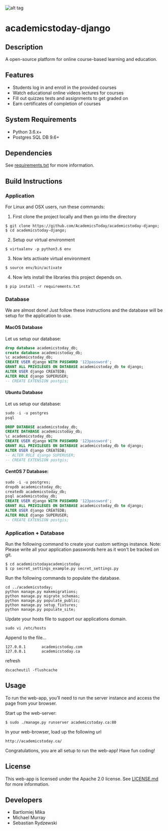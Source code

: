 ![alt tag](https://github.com/AcademicsToday/academicstoday-django/blob/master/docs/media/logo.png)
# academicstoday-django
## Description
A open-source platform for online course-based learning and education.

## Features
* Students log in and enroll in the provided courses
* Watch educational online videos lectures for courses
* Fill out quizzes tests and assignments to get graded on
* Earn certificates of completion of courses

## System Requirements
* Python 3.6.x+
* Postgres SQL DB 9.6+

## Dependencies
See [requirements.txt](https://github.com/AcademicsToday/py-academicstoday/blob/master/requirements.txt) for more information.

## Build Instructions
### Application
For Linux and OSX users, run these commands:

1. First clone the project locally and then go into the directory
  ```
  $ git clone https://github.com/AcademicsToday/academicstoday-django;
  $ cd academicstoday-django;
  ```

2. Setup our virtual environment
  ```
  $ virtualenv -p python3.6 env
  ```

3. Now lets activate virtual environment
  ```
  $ source env/bin/activate
  ```

4. Now lets install the libraries this project depends on.
  ```
  $ pip install -r requirements.txt
  ```

### Database
We are almost done! Just follow these instructions and the database will be setup for the application to use.

#### MacOS Database
Let us setup our database:

  ```sql
  drop database academicstoday_db;
  create database academicstoday_db;
  \c academicstoday_db;
  CREATE USER django WITH PASSWORD '123password';
  GRANT ALL PRIVILEGES ON DATABASE academicstoday_db to django;
  ALTER USER django CREATEDB;
  ALTER ROLE django SUPERUSER;
  -- CREATE EXTENSION postgis;
  ```

#### Ubuntu Database
Let us setup our database:

  ```sql
  sudo -i -u postgres
  psql

  DROP DATABASE academicstoday_db;
  CREATE DATABASE academicstoday_db;
  \c academicstoday_db;
  CREATE USER django WITH PASSWORD '123password';
  GRANT ALL PRIVILEGES ON DATABASE academicstoday_db to django;
  ALTER USER django CREATEDB;
  -- ALTER ROLE django SUPERUSER;
  -- CREATE EXTENSION postgis;
  ```

#### CentOS 7 Database:

  ```sql
  sudo -i -u postgres;
  dropdb academicstoday_db;
  createdb academicstoday_db;
  psql academicstoday_db;
  CREATE USER django WITH PASSWORD '123password';
  GRANT ALL PRIVILEGES ON DATABASE academicstoday_db to django;
  ALTER USER django CREATEDB;
  ALTER ROLE django SUPERUSER;
  -- CREATE EXTENSION postgis;
  ```

### Application + Database
Run the following command to create your custom settings instance. Note: Please write all your application passwords here as it won't be tracked on git.

  ```
  $ cd academicstodayacademicstoday
  $ cp secret_settings_example.py secret_settings.py
  ```

Run the following commands to populate the database.
  ```
  cd ../academicstoday;
  python manage.py makemigrations;
  python manage.py migrate_schemas;
  python manage.py populate_public;
  python manage.py setup_fixtures;
  python manage.py populate_site;
  ```

Update your hosts file to support our applications domain.
  ```
  sudo vi /etc/hosts
  ```

  Append to the file...
  ```
  127.0.0.1       academicstoday.com
  127.0.0.1       academicstoday.ca
  ```


  refresh
  ```
  dscacheutil -flushcache
  ```


## Usage
To run the web-app, you’ll need to run the server instance and access the page from your browser.

Start up the web-server:
  ```
  $ sudo ./manage.py runserver academicstoday.ca:80
  ```

In your web-browser, load up the following url
  ```
  http://academicstoday.ca/
  ```

Congratulations, you are all setup to run the web-app! Have fun coding!

## License
This web-app is licensed under the Apache 2.0 license. See [LICENSE.md](LICENSE.md) for more information.

## Developers
* Bartlomiej Mika
* Michael Murray
* Sebastian Rydzewski
